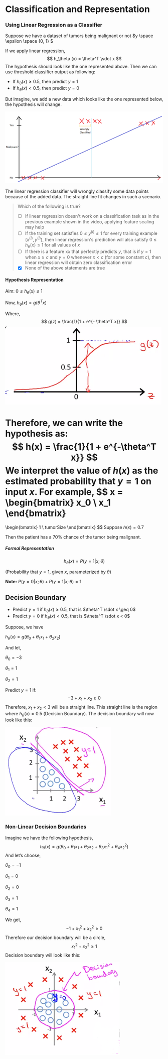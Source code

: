 # Classification and Representation



### Using Linear Regression as a Classifier

Suppose we have a dataset of tumors being malignant or not $y \space \epsilon \space \{0, 1\} $

If we apply linear regression,
$$
h_\theta (x) = \theta^T \sdot x
$$
The hypothesis should look like the one represented above. Then we can use threshold classifier output as following:

- If $h_\theta (x) \geq 0.5$, then predict $y=1$
- If $h_\theta (x) < 0.5$, then predict $y=0$



But imagine, we add a new data which looks like the one represented below, the hypothesis will change.

![Wrongly Classified Linear Regression](images/image01.png)

The linear regression classifier will wrongly classify some data points because of the added data. The straight line fit changes in such a scenario.



> Which of the following is true?
>
> - [ ] If linear regression doesn't work on a classification task as in the previous example shown in the video, applying feature scaling may help
> - [ ] If the training set satisfies $0 \leq y^{(i)} \leq 1$ for every training example $(x^{(i)}, y^{(i)})$, then linear regression's prediction will also satisfy $0 \leq h_\theta (x) \leq 1$ for all values of $x$
> - [ ] If there is a feature x*x* that perfectly predicts $y$, that is if $y=1$ when $x \geq c$ and $y=0$ whenever $x < c$  (for some constant $c$), then linear regression will obtain zero classification error
> - [x] None of the above statements are true



#### Hypothesis Representation

Aim: $0 \leq h_\theta (x) \leq 1$

Now, $h_\theta (x) = g (\theta^T x)$

Where,
$$
g(z) = \frac{1}{1 + e^{- \theta^T x}}
$$
![Hypothesis Representation](images/image02.png)

Therefore, we can write the hypothesis as:
$$
h(x) = \frac{1}{1 + e^{-\theta^T x}}
$$
We interpret the value of $h(x)$ as the estimated probability that $y=1$ on input $x$. For example,
$$
x =
\begin{bmatrix}
x_0 \\
x_1
\end{bmatrix}
=
\begin{bmatrix}
1 \\
tumorSize
\end{bmatrix}
$$
Suppose $h(x) = 0.7$

Then the patient has a 70% chance of the tumor being malignant.



##### Formal Representation

$$
h_\theta (x) = P(y=1 | x;\theta)
$$

(Probability that $y=1$, given $x$, parameterized by $\theta$)

**Note:** $P(y=0 | x;\theta) + P(y=1 | x;\theta) = 1$



## Decision Boundary

- Predict $y=1$ if $h_\theta (x) \geq 0.5$, that is $\theta^T \sdot x \geq 0$
- Predict $y=0$ if $h_\theta (x) < 0.5$, that is $\theta^T \sdot x < 0$

Suppose, we have

$h_\theta(x) = g(\theta_0 + \theta_1 x_1 + \theta_2 x_2)$

And let,

$\theta_0 = -3$

$\theta_1 = 1$

$\theta_2 = 1$

Predict $y=1$ if:
$$
-3 + x_1 + x_2 \geq 0
$$
Therefore, $x_1 + x_2 < 3$ will be a straight line. This straight line is the region where $h_\theta (x) = 0.5$ (Decision Boundary). The decision boundary will now look like this:

![Decision Boundary](images/image03.png)



### Non-Linear Decision Boundaries

Imagine we have the following hypothesis,
$$
h_\theta (x) = g(\theta_0 + \theta_1 x_1 + \theta_2 x_2 + \theta_3 x^2_1 + \theta_4 x^2_2)
$$
And let’s choose,

$\theta_0 = -1$

$\theta_1 = 0$

$\theta_2 = 0$

$\theta_3 = 1$

$\theta_4 = 1$



We get,
$$
-1 + x^2_1 + x^2_2 \geq 0
$$
Therefore our decision boundary will be a circle,
$$
x_1^2 + x_2^2 \geq 1
$$
Decision boundary will look like this:

![Non-Linear Decision Boundary](images/image04.png)

